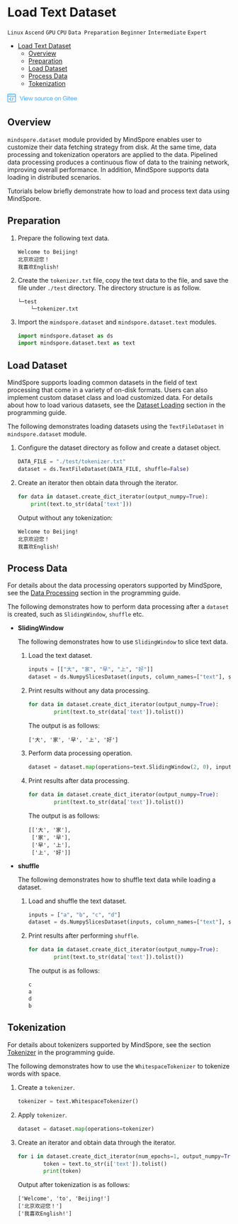# Load Text Dataset

`Linux` `Ascend` `GPU` `CPU` `Data Preparation` `Beginner` `Intermediate` `Expert`

<!-- TOC -->

- [Load Text Dataset](#load-text-dataset)
    - [Overview](#overview)
    - [Preparation](#preparation)
    - [Load Dataset](#load-dataset)
    - [Process Data](#process-data)
    - [Tokenization](#tokenization)

<!-- /TOC -->

<a href="https://gitee.com/mindspore/docs/blob/r1.0/tutorials/training/source_en/use/load_dataset_text.md" target="_blank"><img src="../_static/logo_source.png"></a>

## Overview

`mindspore.dataset` module provided by MindSpore enables user to customize their data fetching strategy from disk. At the same time, data processing and tokenization operators are applied to the data. Pipelined data processing produces a continuous flow of data to the training network, improving overall performance. In addition, MindSpore supports data loading in distributed scenarios.

Tutorials below briefly demonstrate how to load and process text data using MindSpore.

## Preparation

1. Prepare the following text data.

    ```
    Welcome to Beijing!
    北京欢迎您！
    我喜欢English!
    ```

2. Create the `tokenizer.txt` file, copy the text data to the file, and save the file under `./test` directory. The directory structure is as follow.

    ```
    └─test
        └─tokenizer.txt
    ```

3. Import the `mindspore.dataset` and `mindspore.dataset.text` modules.

    ```python
    import mindspore.dataset as ds
    import mindspore.dataset.text as text
    ```

## Load Dataset

MindSpore supports loading common datasets in the field of text processing that come in a variety of on-disk formats. Users can also implement custom dataset class and load customized data. For details about how to load various datasets, see the [Dataset Loading](https://www.mindspore.cn/doc/programming_guide/en/r1.0/dataset_loading.html) section in the programming guide.

The following demonstrates loading datasets using the `TextFileDataset` in `mindspore.dataset` module.

1. Configure the dataset directory as follow and create a dataset object.

    ```python
    DATA_FILE = "./test/tokenizer.txt"
    dataset = ds.TextFileDataset(DATA_FILE, shuffle=False)
    ```

2. Create an iterator then obtain data through the iterator.

    ```python
    for data in dataset.create_dict_iterator(output_numpy=True):
        print(text.to_str(data['text']))
    ```

    Output without any tokenization:

    ```
    Welcome to Beijing!
    北京欢迎您！
    我喜欢English!
    ```

## Process Data

For details about the data processing operators supported by MindSpore, see the [Data Processing](https://www.mindspore.cn/doc/programming_guide/en/r1.0/pipeline.html) section in the programming guide.

The following demonstrates how to perform data processing after a `dataset` is created, such as `SlidingWindow`, `shuffle` etc.

- **SlidingWindow**

    The following demonstrates how to use `SlidingWindow` to slice text data.

    1. Load the text dataset.

        ```python
        inputs = [["大", "家", "早", "上", "好"]]
        dataset = ds.NumpySlicesDataset(inputs, column_names=["text"], shuffle=False)
        ```

    2. Print results without any data processing.

        ```python
        for data in dataset.create_dict_iterator(output_numpy=True):
                print(text.to_str(data['text']).tolist())
        ```

        The output is as follows:

        ```
        ['大', '家', '早', '上', '好']
        ```

    3. Perform data processing operation.

        ```python
        dataset = dataset.map(operations=text.SlidingWindow(2, 0), input_columns=["text"])
        ```

    4. Print results after data processing.

        ```python
        for data in dataset.create_dict_iterator(output_numpy=True):
                print(text.to_str(data['text']).tolist())
        ```

        The output is as follows:

        ```
        [['大', '家'],
         ['家', '早'],
         ['早', '上'],
         ['上', '好']]
        ```

- **shuffle**

    The following demonstrates how to shuffle text data while loading a dataset.

    1. Load and shuffle the text dataset.

        ```python
        inputs = ["a", "b", "c", "d"]
        dataset = ds.NumpySlicesDataset(inputs, column_names=["text"], shuffle=True)
        ```

    2. Print results after performing `shuffle`.

        ```python
        for data in dataset.create_dict_iterator(output_numpy=True):
                print(text.to_str(data['text']).tolist())
        ```

        The output is as follows:

        ```
        c
        a
        d
        b
        ```

## Tokenization

For details about tokenizers supported by MindSpore, see the section [Tokenizer](https://www.mindspore.cn/doc/programming_guide/en/r1.0/tokenizer.html) in the programming guide.

The following demonstrates how to use the `WhitespaceTokenizer` to tokenize words with space.

1. Create a `tokenizer`.

    ```python
    tokenizer = text.WhitespaceTokenizer()
    ```

2. Apply `tokenizer`.

    ```python
    dataset = dataset.map(operations=tokenizer)
    ```

3. Create an iterator and obtain data through the iterator.

    ```python
    for i in dataset.create_dict_iterator(num_epochs=1, output_numpy=True):
            token = text.to_str(i['text']).tolist()
            print(token)
    ```

    Output after tokenization is as follows:

    ```
    ['Welcome', 'to', 'Beijing!']
    ['北京欢迎您！']
    ['我喜欢English!']
    ```
